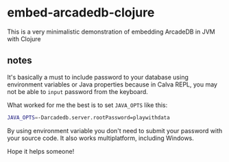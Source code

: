# embed-arcadedb-clojure

This is a very minimalistic demonstration of embedding ArcadeDB in JVM with Clojure

## notes

It's basically a must to include password to your database using environment variables or Java properties
because in Calva REPL, you may not be able to `input` password from the keyboard.

What worked for me the best is to set `JAVA_OPTS` like this:

```sh
JAVA_OPTS=-Darcadedb.server.rootPassword=playwithdata
```

By using environment variable you don't need to submit your password with your source code.
It also works multiplatform, including Windows.

Hope it helps someone!
